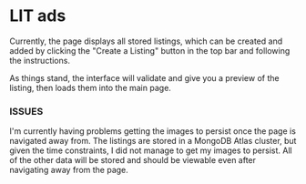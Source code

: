 # LIT ads

Currently, the page displays all stored listings, which can be created and added by clicking the "Create a Listing" button in the top bar and following the instructions.

As things stand, the interface will validate and give you a preview of the listing, then loads them into the main page.

### ISSUES

I'm currently having problems getting the images to persist once the page is navigated away from. The listings are stored in a MongoDB Atlas cluster, but given the time constraints, I did not manage to get my images to persist. All of the other data will be stored and should be viewable even after navigating away from the page.

